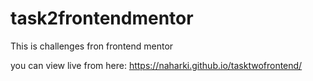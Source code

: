 # task2frontendmentor
This is challenges fron frontend mentor 

you can view live from here: 
https://naharki.github.io/tasktwofrontend/
